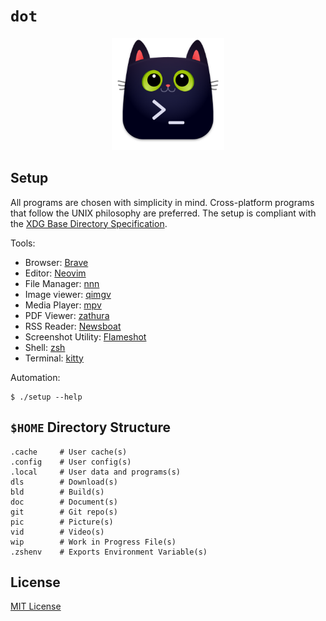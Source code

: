 # `dot`

<p align="center"><img src=".local/share/applications/kitty.png" alt="Logo" width="180" /></p>

## Setup

All programs are chosen with simplicity in mind. Cross-platform programs that follow the UNIX
philosophy are preferred. The setup is compliant with the [XDG Base Directory Specification][xdg].

Tools:

- Browser: [Brave][brave]
- Editor: [Neovim][neovim]
- File Manager: [nnn][nnn]
- Image viewer: [qimgv][qimgv]
- Media Player: [mpv][mpv]
- PDF Viewer: [zathura][zathura]
- RSS Reader: [Newsboat][newsboat]
- Screenshot Utility: [Flameshot][flameshot]
- Shell: [zsh][zsh]
- Terminal: [kitty][kitty]

Automation:

```console
$ ./setup --help
```

## `$HOME` Directory Structure

```console
.cache     # User cache(s)
.config    # User config(s)
.local     # User data and programs(s)
dls        # Download(s)
bld        # Build(s)
doc        # Document(s)
git        # Git repo(s)
pic        # Picture(s)
vid        # Video(s)
wip        # Work in Progress File(s)
.zshenv    # Exports Environment Variable(s)
```

## License

[MIT License](LICENSE)

[xdg]: https://specifications.freedesktop.org/basedir-spec/basedir-spec-latest.html
[brave]: https://github.com/brave/brave-browser
[neovim]: https://github.com/neovim/neovim
[nnn]: https://github.com/jarun/nnn
[qimgv]: https://github.com/easymodo/qimgv
[mpv]: https://github.com/mpv-player/mpv
[zathura]: https://en.wikipedia.org/wiki/Zathura_(document_viewer)
[newsboat]: https://github.com/newsboat/newsboat
[flameshot]: https://github.com/flameshot-org/flameshot
[zsh]: https://github.com/zsh-users/zsh
[kitty]: https://github.com/kovidgoyal/kitty
